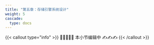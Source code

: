 ```yaml
---
title: "第五章：存储引擎系统设计"
weight: 5
cascade:
  type: docs
---
```


{{< callout type="info" >}}
✋🏻😭✋🏻 本小节编辑中 ✍️✍️✍️
{{< /callout >}}